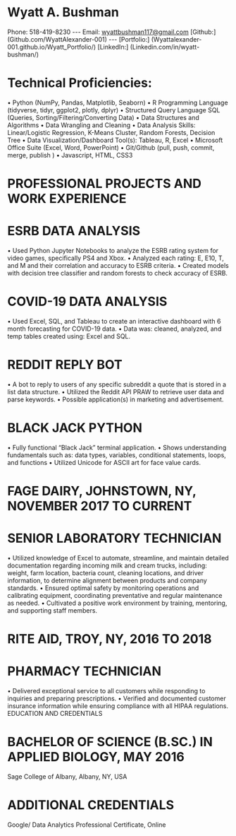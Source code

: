 # Wyatt A. Bushman
Phone: 518-419-8230   ---   Email: wyattbushman117@gmail.com
[Github:] (Github.com/WyattAlexander-001) --- [Portfolio:] (Wyattalexander-001.github.io/Wyatt_Portfolio/)
[LinkedIn:] (Linkedin.com/in/wyatt-bushman/)


# Technical Proficiencies: 
•	Python (NumPy, Pandas, Matplotlib, Seaborn) 
•	R Programming Language (tidyverse, tidyr, ggplot2, plotly, dplyr)
•	Structured Query Language SQL (Queries, Sorting/Filtering/Converting Data) 
•	Data Structures and Algorithms 
•	Data Wrangling and Cleaning
•	Data Analysis Skills: Linear/Logistic Regression, K-Means Cluster, Random Forests, Decision Tree
•	Data Visualization/Dashboard Tool(s): Tableau, R, Excel
•	Microsoft Office Suite (Excel, Word, PowerPoint)
•	Git/Github (pull, push, commit, merge, publish )
•	Javascript, HTML, CSS3

# PROFESSIONAL PROJECTS AND WORK EXPERIENCE

# ESRB DATA ANALYSIS
•	Used Python Jupyter Notebooks to analyze the ESRB rating system for video games, specifically PS4 and Xbox.
•	Analyzed each rating: E, E10, T, and M and their correlation and accuracy to ESRB criteria.
•	Created models with decision tree classifier and random forests to check accuracy of ESRB.

# COVID-19 DATA ANALYSIS
•	Used Excel, SQL, and Tableau to create an interactive dashboard with 6 month forecasting for COVID-19 data. 
•	Data was: cleaned, analyzed, and temp tables created using: Excel and SQL.

# REDDIT REPLY BOT
•	A bot to reply to users of any specific subreddit a quote that is stored in a list data structure.
•	Utilized the Reddit API PRAW to retrieve user data and parse keywords.
•	Possible application(s) in marketing and advertisement.

# BLACK JACK PYTHON
•	Fully functional “Black Jack” terminal application. 
•	Shows understanding fundamentals such as: data types, variables, conditional statements, loops, and functions
•	Utilized Unicode for ASCII art for face value cards.

# FAGE DAIRY, JOHNSTOWN, NY, NOVEMBER 2017 TO CURRENT
# SENIOR LABORATORY TECHNICIAN
•	Utilized knowledge of Excel to automate, streamline, and maintain detailed documentation regarding incoming milk and cream trucks, including: weight, farm location, bacteria count, cleaning locations, and driver information, to determine alignment between products and company standards.
•	Ensured optimal safety by monitoring operations and calibrating equipment, coordinating preventative and regular maintenance as needed.
•	Cultivated a positive work environment by training, mentoring, and supporting staff members.

# RITE AID, TROY, NY, 2016 TO 2018
# PHARMACY TECHNICIAN
•	Delivered exceptional service to all customers while responding to inquiries and preparing prescriptions.
•	Verified and documented customer insurance information while ensuring compliance with all HIPAA regulations.
EDUCATION AND CREDENTIALS

# BACHELOR OF SCIENCE (B.SC.) IN APPLIED BIOLOGY, MAY 2016
Sage College of Albany, Albany, NY, USA

# ADDITIONAL CREDENTIALS
Google/ Data Analytics Professional Certificate, Online

